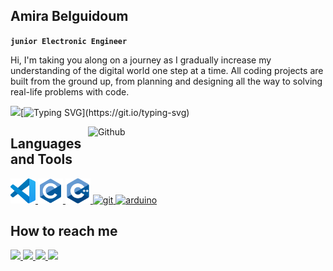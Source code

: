 ## Amira Belguidoum

**`junior Electronic Engineer`**

Hi, I'm taking you along on a journey as I gradually increase my understanding of the digital world one step at a time. All coding projects are built from the ground up, from planning and designing all the way to solving real-life problems with code.

<img src="https://media.giphy.com/media/rYbjgltjQzyYueGHnT/giphy.gif" width="50">[![Typing SVG](https://readme-typing-svg.demolab.com?font=Fira+Code&weight=600&pause=1000&color=0E8D8C&vCenter=true&width=435&lines=Hillo!;How's+it+going+!)](https://git.io/typing-svg)


<img width="380" align="right" alt="Github"
src="https://media.giphy.com/media/L1R1tvI9svkIWwpVYr/giphy.gif" 
/> 
## <b>Languages and Tools</b>
<p align="left">
<!-- vs code -->
 <a 
    href="https://code.visualstudio.com/" 
    target="_blank" rel="noreferrer"> 
    <img
        src="https://raw.githubusercontent.com/github/explore/80688e429a7d4ef2fca1e82350fe8e3517d3494d/topics/visual-studio-code/visual-studio-code.png"
        alt="VS code" width="40" height="40"
    /> 
 </a> 
 <!-- c -->
 <a
    href="https://www.cprogramming.com/" 
    target="_blank" rel="noreferrer"> 
    <img
        src="https://raw.githubusercontent.com/devicons/devicon/master/icons/c/c-original.svg"
        alt="c" width="40" height="40"
    /> 
 </a> 
 <!-- cpp -->
 <a 
    href="https://isocpp.org/"
    target="_blank" rel="noreferrer"> 
    <img
        src="https://raw.githubusercontent.com/devicons/devicon/master/icons/cplusplus/cplusplus-original.svg"
        alt="cplusplus" width="40" height="40"
    /> 
 </a>
 <!-- git -->
 <a 
    href="https://git-scm.com/"
    target="_blank" rel="noreferrer"> 
    <img
        src="https://www.vectorlogo.zone/logos/git-scm/git-scm-icon.svg" alt="git"
        width="40" height="40"
    /> 
 </a> 
  <!-- arduino-->
 <a
    href="https://www.arduino.cc/" 
    target="_blank" rel="noreferrer"> 
    <img
        src="https://cdn.jsdelivr.net/gh/devicons/devicon/icons/arduino/arduino-original-wordmark.svg"
        alt="arduino"40" height="40"
    /> 
 </a>

<br>

</p> 

## <b>How to reach me</b>
<p>
<!-- Github -->
<a 
    target="_blank" 
    href="https://github.com/Amira-belguidoum">
    <img
        src="https://img.shields.io/badge/GitHub-000000?style=for-the-badge&logo=github&logoColor=white">
    </img>    
</a>
<!-- LinkedIn -->
<a 
    target="_blank"
    href="https://www.linkedin.com/in/amira-belguidoum/">
    <img
        src="https://img.shields.io/badge/-LinkedIn-0077B5?style=for-the-badge&logo=Linkedin&logoColor=white">
    </img>
</a>
<!-- GMail -->
<a 
    target="_blank" 
    href="mailto:amirabelguidoum13@gmail.com">
    <img
        src="https://img.shields.io/badge/-Gmail-D14836?style=for-the-badge&logo=Gmail&logoColor=white">
    </img>    
</a>
<!-- Twitter -->
<a 
    target="_blank" 
    href="https://twitter.com/Mira_belgui">
    <img
        src="https://img.shields.io/badge/Twitter-0077B5?style=for-the-badge&logo=Twitter&logoColor=white">
    </img>
</a>
</p>
